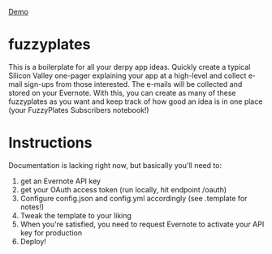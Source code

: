 [Demo](http://fuzzy-plate-demo.herokuapp.com)

fuzzyplates
===

This is a boilerplate for all your derpy app ideas. Quickly create a typical Silicon Valley one-pager explaining your app at a high-level and collect e-mail sign-ups from those interested. The e-mails will be collected and stored on your Evernote. With this, you can create as many of these fuzzyplates as you want and keep track of how good an idea is in one place (your FuzzyPlates Subscribers notebook!)

Instructions
==

Documentation is lacking right now, but basically you'll need to:

1. get an Evernote API key
2. get your OAuth access token (run locally, hit endpoint /oauth)
3. Configure config.json and config.yml accordingly (see .template for notes!)
4. Tweak the template to your liking
5. When you're satisfied, you need to request Evernote to activate your API key for production
4. Deploy!